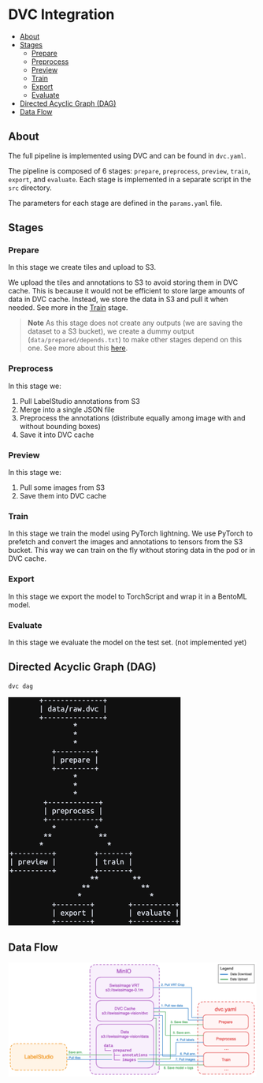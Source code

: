 # DVC Integration

- [About](#about)
- [Stages](#stages)
  - [Prepare](#prepare)
  - [Preprocess](#preprocess)
  - [Preview](#preview)
  - [Train](#train)
  - [Export](#export)
  - [Evaluate](#evaluate)
- [Directed Acyclic Graph (DAG)](#directed-acyclic-graph-dag)
- [Data Flow](#data-flow)

## About

The full pipeline is implemented using DVC and can be found in `dvc.yaml`.

The pipeline is composed of 6 stages: `prepare`, `preprocess`, `preview`, `train`, `export`, and `evaluate`. Each stage is implemented in a separate script in the `src` directory.

The parameters for each stage are defined in the `params.yaml` file.

## Stages

### Prepare

In this stage we create tiles and upload to S3.

We upload the tiles and annotations to S3 to avoid storing them in DVC cache. This is because it would not be efficient to store large amounts of data in DVC cache. Instead, we store the data in S3 and pull it when needed. See more in the <a href="#train">Train</a> stage.

> **Note**
> As this stage does not create any outputs (we are saving the dataset to a S3 bucket), we create a dummy output (`data/prepared/depends.txt`) to make other stages depend on this one. See more about this [here](https://github.com/iterative/dvc/issues/8881).


### Preprocess

In this stage we:

1. Pull LabelStudio annotations from S3
2. Merge into a single JSON file
3. Preprocess the annotations (distribute equally among image with and without bounding boxes)
4. Save it into DVC cache

### Preview

In this stage we:

1. Pull some images from S3
2. Save them into DVC cache

### Train

In this stage we train the model using PyTorch lightning. We use PyTorch to prefetch and convert the images and annotations to tensors from the S3 bucket. This way we can train on the fly without storing data in the pod or in DVC cache.

### Export

In this stage we export the model to TorchScript and wrap it in a BentoML model.

### Evaluate

In this stage we evaluate the model on the test set. (not implemented yet)

## Directed Acyclic Graph (DAG)

```bash
dvc dag
```

<img src="../media/dag.png" width="350" />

## Data Flow

<img src="../media/data-flow.png" width="650" />

